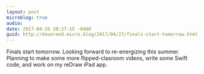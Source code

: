 ```yaml
---
layout: post
microblog: true
audio: 
date: 2017-04-26 20:27:15 -0400
guid: http://davereed.micro.blog/2017/04/27/finals-start-tomorrow.html
---
```

Finals start tomorrow. Looking forward to re-energizing this summer. Planning to make some more flipped-clasroom videos, write some Swift code, and work on my reDraw iPad app.
